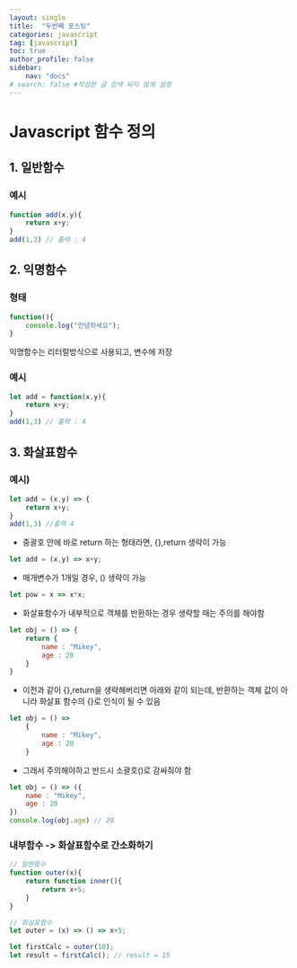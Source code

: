 ```yaml
---
layout: single
title:  "두번째 포스팅"
categories: javascript
tag: [javascript]
toc: true
author_profile: false
sidebar:
    nav: "docs"
# search: false #작성한 글 검색 되지 않게 설정
---
```



# Javascript 함수 정의

## 1. 일반함수
### 예시

```js
function add(x,y){
    return x+y;
}
add(1,3) // 출력 : 4
```

## 2. 익명함수
### 형태

```js
function(){
    console.log("안녕하세요");
}
```

익명함수는 리터럴방식으로 사용되고, 변수에 저장
### 예시

```js
let add = function(x,y){
    return x+y;
}
add(1,3) // 출력 : 4
```

## 3. 화살표함수

### 예시)
```js
let add = (x,y) => {
    return x+y;
}
add(1,3) //출력 4
```

- 중괄호 안에 바로 return 하는 형태라면, {},return 생략이 가능

```js
let add = (x,y) => x+y;
```

- 매개변수가 1개일 경우, () 생략이 가능

```js
let pow = x => x*x;
```

- 화살표함수가 내부적으로 객체를 반환하는 경우 생략할 때는 주의를 해야함

```js
let obj = () => {
    return {
        name : "Mikey",
        age : 20
    }
}
```

- 이전과 같이 {},return을 생략해버리면 아래와 같이 되는데, 반환하는 객체 값이 아니라 화살표 함수의 {}로 인식이 될 수 있음

```js
let obj = () => 
    {
        name : "Mikey",
        age : 20
    }
```

- 그래서 주의해야하고 반드시 소괄호()로 감싸줘야 함

```js
let obj = () => ({
    name : "Mikey",
    age : 20
})
console.log(obj.age) // 20
```

### 내부함수 -> 화살표함수로 간소화하기

```js
// 일반함수
function outer(x){
    return function inner(){
        return x+5;
    }
}

// 화살표함수
let outer = (x) => () => x+5;

let firstCalc = outer(10);
let result = firstCalc(); // result = 15
```

